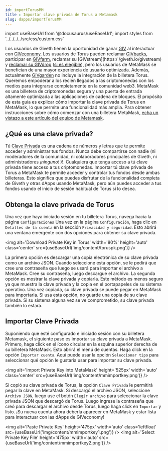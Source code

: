 ```yaml
---
id: importTorusMM
title : Importar clave privada de Torus a Metamask
slug: dapps/importTorusMM
---
```

import useBaseUrl from '@docusaurus/useBaseUrl';
import styles from '../../../../src/css/custom.css'


Los usuarios de Giveth tienen la oportunidad de ganar [GIV](/giveconomy/) al interactuar con [GIVeconomy](https://giveth.io/giveconomy). Los usuarios de Torus pueden reclamar [GIVbacks](https://giveth.io/givbacks), participar en [GIVfarm](https://giveth.io/givfarm), reclamar su [GIVstream](https:/ /giveth.io/givstream) y [reclamar su GIVdrop](https://giveth.io/claim) ([si es elegible](/giveconomy/givdrop)), pero los usuarios de MetaMask se benefician de una mayor experiencia de usuario optimizada.  Además, actualmente [GIVgarden](https://gardens.1hive.org/#/xdai/garden/0xb25f0ee2d26461e2b5b3d3ddafe197a0da677b98) no incluye la integración de la billetera Torus.
Queremos empoderar a los recién llegados a las criptomonedas con los medios para integrarse completamente en la comunidad web3. MetaMask es una billetera de criptomonedas segura y una puerta de entrada altamente optimizada a las aplicaciones de cadena de bloques. El propósito de esta guía es explicar cómo importar la clave privada de Torus en MetaMask, lo que permite una funcionalidad más amplia. Para obtener instrucciones sobre cómo comenzar con una billetera MetaMask, [echa un vistazo a este artículo del equipo de Metamask](https://metamask.zendesk.com/hc/en-us/articles/360015489531-Getting-Started-With-MetaMask).

## ¿Qué es una clave privada?

Tú [Clave Privada](https://www.coinbase.com/learn/crypto-basics/what-is-a-private-key) es una cadena de números y letras que te permite acceder y administrar tus fondos. <span class='importantText'>Nunca debe compartirse con nadie (ni moderadores de la comunidad, ni colaboradores principales de Giveth, ni administradores <i>¡ninguno!</i> )!</span>. Cualquiera que tenga acceso a tú clave privada tiene acceso a tus criptomonedas. Importar tú clave privada de Torus a MetaMask te permite acceder y controlar tus fondos desde ambas billeteras. Esto significa que puedes disfrutar de la funcionalidad completa de Giveth y otras dApps usando MetaMask, pero aún puedes acceder a tus fondos usando el inicio de sesión habitual de Torus si lo desea.
## Obtenga la clave privada de Torus
Una vez que haya iniciado sesión en tu billetera Torus, navega hacia la página `Configuraciones` Una vez en la página `Configuración`, haga clic en `Detalles de la cuenta` en la sección `Privacidad y seguridad`. Esto abrirá una ventana emergente con dos opciones para obtener su clave privada.

<img alt='Download Private Key in Torus' width='80%' height='auto' class='center' src={useBaseUrl('img/content/toruspk.png')} />

La primera opción es descargar una copia electrónica de su clave privada como un archivo JSON. Cuando seleccione esta opción, se le pedirá que cree una contraseña que luego se usará para importar el archivo a MetaMask. Cree su contraseña, luego descargue el archivo.
La segunda opción es mostrar la clave privada y copiarla. Este método es menos seguro ya que muestra la clave privada y la copia en el portapapeles de su sistema operativo. Una vez copiada, su clave privada se puede pegar en MetaMask para importarla. Si usa esta opción, no guarde una copia de su clave privada. Si su sistema alguna vez se ve comprometido, su clave privada también lo estará.
## Importar Clave Privada
Suponiendo que esté configurado e iniciado sesión con su billetera Metamask, el siguiente paso es importar su clave privada a MetaMask. Primero, haga click en el ícono circular en la esquina superior derecha de su billetera MetaMask. Esto abrirá el menú de cuentas. Haga click en la opción `Importar cuenta`. Aquí puede usar la opción `Seleccionar tipo` para seleccionar qué opción le gustaría usar para importar su clave privada.

<img alt='Import Private Key into MetaMask' height='525px' width='auto' class='center' src={useBaseUrl('img/content/mmimportkey.png')} />


Si copió su clave privada de Torus, la opción `Clave Privada` le permitirá pegar la clave en MetaMask. Si descargó el archivo JSON, seleccione `Archivo JSON`, luego use el botón `Elegir archivo` para seleccionar la clave privada JSON que descargó de Torus. Luego ingrese la contraseña que creó para descargar el archivo desde Torus, luego haga click en `Importar` y listo. ¡Su nueva cuenta ahora debería aparecer en MetaMask y estar lista para interactuar con las dApps de GIVeconomy!


<img alt='Paste Private Key' height='475px' width='auto' class='leftfloat' src={useBaseUrl('img/content/mmimportkey1.png')} />
<img alt='Select Private Key File' height='475px' width='auto' src={useBaseUrl('img/content/mmimportkey2.png')} />
